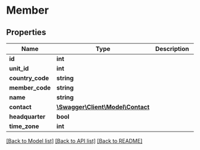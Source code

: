 # Member

## Properties
Name | Type | Description | Notes
------------ | ------------- | ------------- | -------------
**id** | **int** |  | [optional] 
**unit_id** | **int** |  | [optional] 
**country_code** | **string** |  | [optional] 
**member_code** | **string** |  | [optional] 
**name** | **string** |  | [optional] 
**contact** | [**\Swagger\Client\Model\Contact**](Contact.md) |  | [optional] 
**headquarter** | **bool** |  | [optional] 
**time_zone** | **int** |  | [optional] 

[[Back to Model list]](../README.md#documentation-for-models) [[Back to API list]](../README.md#documentation-for-api-endpoints) [[Back to README]](../README.md)


